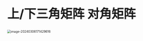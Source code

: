 # 上/下三角矩阵 对角矩阵

<img src="https://cvp.oss-cn-shanghai.aliyuncs.com/picgo/202403061714931.png" alt="image-20240306171429616" style="zoom:50%;" />

